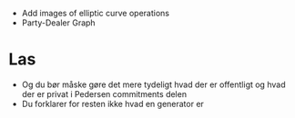 - Add images of elliptic curve operations
- Party-Dealer Graph

# Las
- Og du bør måske gøre det mere tydeligt hvad der er offentligt og hvad der er privat i Pedersen commitments delen
- Du forklarer for resten ikke hvad en generator er


